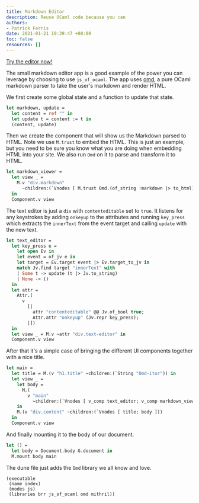 ```yaml
---
title: Markdown Editor
description: Reuse OCaml code because you can
authors:
- Patrick Ferris
date: 2021-01-21 19:39:47 +00:00
toc: false
resources: []
---
```


[Try the editor now!](./example)

The small markdown editor app is a good example of the power you can leverage by choosing to use `js_of_ocaml`. The app uses [omd](https://github.com/ocaml/omd), a pure OCaml markdown parser to take the user's markdown and render HTML.

We first create some global state and a function to update that state.

<!-- $MDX file=./example/index.ml,part=0 -->
```ocaml
let markdown, update =
  let content = ref "" in
  let update t = content := t in
  (content, update)
```

Then we create the component that will show us the Markdown parsed to HTML. Note we use `M.trust` to embed the HTML. This is just an example, but you need to be sure you know what you are doing when embedding HTML into your site. We also run `Omd` on it to parse and transform it to HTML.

<!-- $MDX file=./example/index.ml,part=1 -->
```ocaml
let markdown_viewer =
  let view _ =
    M.v "div.markdown"
      ~children:(`Vnodes [ M.trust Omd.(of_string !markdown |> to_html) ])
  in
  Component.v view
```

The text editor is just a `div` with `contenteditable` set to `true`. It listens for any keystrokes by adding `onkeyup` to the attributes and running `key_press` which extracts the `innerText` from the event target and calling `update` with the new text.

<!-- $MDX file=./example/index.ml,part=2 -->
```ocaml
let text_editor =
  let key_press e =
    let open Ev in
    let event = of_jv e in
    let target = Ev.target event |> Ev.target_to_jv in
    match Jv.find target "innerText" with
    | Some t -> update (t |> Jv.to_string)
    | None -> ()
  in
  let attr =
    Attr.(
      v
        [|
          attr "contenteditable" @@ Jv.of_bool true;
          Attr.attr "onkeyup" (Jv.repr key_press);
        |])
  in
  let view _ = M.v ~attr "div.text-editor" in
  Component.v view
```

After that it's a simple case of bringing the different UI components together with a nice title.

<!-- $MDX file=./example/index.ml,part=3 -->
```ocaml
let main =
  let title = M.(v "h1.title" ~children:(`String "Omd-itor")) in
  let view _ =
    let body =
      M.(
        v "main"
          ~children:(`Vnodes [ v_comp text_editor; v_comp markdown_viewer ]))
    in
    M.(v "div.content" ~children:(`Vnodes [ title; body ]))
  in
  Component.v view
```

And finally mounting it to the body of our document.

<!-- $MDX file=./example/index.ml,part=4 -->
```ocaml
let () =
  let body = Document.body G.document in
  M.mount body main
```

The dune file just adds the `Omd` library we all know and love. 

<!-- $MDX file=./example/dune -->
```
(executable
 (name index)
 (modes js)
 (libraries brr js_of_ocaml omd mithril))
```

